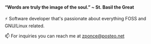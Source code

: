 #### “Words are truly the image of the soul.” ~ St. Basil the Great 
⚡ Software developer that's passionate about everything FOSS and GNU/Linux related.

📫 For inquiries you can reach me at zponce@posteo.net

<!--
**pontius-varo/pontius-varo** is a ✨ _special_ ✨ repository because its `README.md` (this file) appears on your GitHub profile.

Here are some ideas to get you started:

- 🔭 I’m currently working on ...
- 🌱 I’m currently learning ...
- 👯 I’m looking to collaborate on ...
- 🤔 I’m looking for help with ...
- 💬 Ask me about ...
- 📫 How to reach me: ...
- 😄 Pronouns: ...
- ⚡ Fun fact: ...
-->
